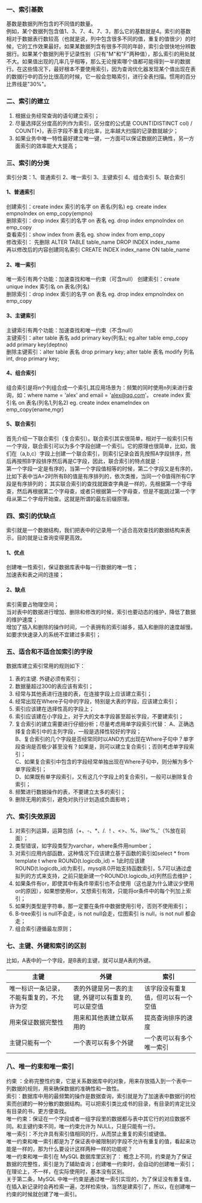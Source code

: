 ### 一、索引基数
基数是数据列所包含的不同值的数量。  
例如，某个数据列包含值1、3、7、4、7、3，那么它的基数就是4。索引的基数相对于数据表行数较高（也就是说，列中包含很多不同的值，重复的值很少）的时候，它的工作效果最好。如果某数据列含有很多不同的年龄，索引会很快地分辨数据行。如果某个数据列用于记录性别（只有"M"和"F"两种值），那么索引的用处就不大。如果值出现的几率几乎相等，那么无论搜索哪个值都可能得到一半的数据行。在这些情况下，最好根本不要使用索引，因为查询优化器发现某个值出现在表的数据行中的百分比很高的时候，它一般会忽略索引，进行全表扫描。惯用的百分比界线是"30%"。


### 二、索引的建立
1. 根据业务经常查询的语句建立索引；
2. 尽量选择区分度高的列作为索引，区分度的公式是 COUNT(DISTINCT col) / COUNT(*)，表示字段不重复的比率，比率越大扫描的记录数就越少；
3. 如果业务中唯一特性最好建立唯一键，一方面可以保证数据的正确性，另一方面索引的效率能大大提高；


### 三、索引的分类
索引分类：1、普通索引  2、唯一索引  3、主键索引  4、组合索引  5、联合索引
#### 1、普通索引
创建索引：create index 索引的名字 on 表名(列名)   eg. create index empnoIndex on emp_copy(empno)  
删除索引：drop index 索引的名字 on 表名   eg. drop index empnoIndex on emp_copy  
查看索引：show index from 表名  eg. show index from emp_copy  
修改索引：
先删除 ALTER TABLE table_name DROP INDEX index_name     
再以修改后的内容创建同名索引  CREATE INDEX index_name ON table_name
 
#### 2、唯一索引
唯一索引有两个功能：加速查找和唯一约束（可含null）
创建索引：create unique index 索引名 on 表名(列名)  
删除索引：drop index 索引的名字 on 表名  eg. drop index empnoIndex on emp_copy

#### 3、主键索引
主键索引有两个功能：加速查找和唯一约束（不含null）  
主键索引：alter table 表名 add primary key(列名);  eg.alter table emp_copy add primary key(deptno)  
删除主键索引：alter table 表名 drop primary key;   alter table 表名 modify 列名 int, drop primary key;

#### 4、组合索引
组合索引是将n个列组合成一个索引,其应用场景为：频繁的同时使用n列来进行查询，如：where name = 'alex' and email = 'alex@qq.com'。
create index 索引名 on 表名(列名1,列名2)   eg. create index enameIndex on emp_copy(ename,mgr)

#### 5、联合索引
首先介绍一下联合索引（复合索引）。联合索引其实很简单，相对于一般索引只有一个字段，联合索引可以为多个字段创建一个索引。它的原理也很简单，比如，我们在（a,b,c）字段上创建一个联合索引，则索引记录会首先按照A字段排序，然后再按照B字段排序然后再是C字段，因此，联合索引的特点就是：  
第一个字段一定是有序的，当第一个字段值相等的时候，第二个字段又是有序的，比如下表中当A=2时所有B的值是有序排列的，依次类推，当同一个B值得所有C字段是有序排列的；
其实联合索引的查找就跟查字典是一样的，先根据第一个字母查，然后再根据第二个字母查，或者只根据第一个字母查，但是不能跳过第一个字母从第二个字母开始查。这就是所谓的最左前缀原理。


### 四、索引的优缺点
索引就是一个数据结构，我们把表中的记录用一个适合高效查找的数据结构来表示，目的就是让查询变得更高效。
#### 1、优点
创建唯一性索引，保证数据库表中每一行数据的唯一性；    
加速表和表之间的连接；  
#### 2、缺点
索引需要占物理空间；  
当对表中的数据进行增加、删除和修改的时候，索引也要动态的维护，降低了数据的维护速度；  
增加了插入和删除的操作时间，一个表拥有的索引越多，插入和删除的速度越慢。如要求快速录入的系统不宜建过多索引；


### 五、适合和不适合加索引的字段
数据库建立索引常用的规则如下：
1. 表的主键. 外键必须有索引；
2. 数据量超过300的表应该有索引；
3. 经常与其他表进行连接的表，在连接字段上应该建立索引；
4. 经常出现在Where子句中的字段，特别是大表的字段，应该建立索引；
5. 索引应该建在选择性高的字段上；
6. 索引应该建在小字段上，对于大的文本字段甚至超长字段，不要建索引；
7. 复合索引的建立需要进行仔细分析；尽量考虑用单字段索引代替：
   A、正确选择复合索引中的主列字段，一般是选择性较好的字段；  
   B、复合索引的几个字段是否经常同时以AND方式出现在Where子句中？单字段查询是否极少甚至没有？如果是，则可以建立复合索引；否则考虑单字段索引；  
   C、如果复合索引中包含的字段经常单独出现在Where子句中，则分解为多个单字段索引；  
   D、如果既有单字段索引，又有这几个字段上的复合索引，一般可以删除复合索引；  
8. 频繁进行数据操作的表，不要建立太多的索引；
9. 删除无用的索引，避免对执行计划造成负面影响；


### 六、索引失效原因
1. 对索引列运算，运算包括（+、-、*、/. ！、<>、%、like'%_'（%放在前面）；
2. 类型错误，如字段类型为varchar，where条件用number；
3. 对索引应用内部函数，这种情况下应该建立基于函数的索引如select * from template t where ROUND(t.logicdb_id) = 1此时应该建ROUND(t.logicdb_id)为索引，mysql8.0开始支持函数索引，5.7可以通过虚拟列的方式来支持，之前只能新建一个ROUND(t.logicdb_id)列然后去维护；
4. 如果条件有or，即使其中有条件带索引也不会使用（这也是为什么建议少使用or的原因），如果想使用or，又想索引有效，只能将or条件中的每个列加上索引；
5. 如果列类型是字符串，那一定要在条件中数据使用引号，否则不使用索引；
6. B-tree索引 is null不会走，is not null会走，位图索引 is null，is not null 都会走；
7. 组合索引遵循最左原则；


### 七、主键、外键和索引的区别
比如，A表中的一个字段，是B表的主键，就可以是A表的外键。

| 主键                    | 外键                          | 索引          |
|-----------------------|-----------------------------|-------------|
| 唯一标识一条记录，不能有重复的，不允许为空 | 表的外键是另一表的主键, 外键可以有重复的, 可以是空值 | 该字段没有重复值，但可以有一个空值 |
| 用来保证数据完整性 | 用来和其他表建立联系用的 | 提高查询排序的速度 | 
| 主键只能有一个 | 一个表可以有多个外键 | 一个表可以有多个唯一索引 |



### 八、唯一约束和唯一索引
约束 ：全称完整性约束，它是关系数据库中的对象，用来存放插入到一个表中一列数据的规则，用来确保数据的准确性和一致性。  
索引：数据库中用的最频繁的操作是数据查询，索引就是为了加速表中数据行的检索而创建的一种分散的数据结构。可以把索引类比成书的目录，有目录的肯定比没有目录的书，更方便查找。  
唯一约束：保证在一个字段或者一组字段里的数据都与表中其它行的对应数据不同。和主键约束不同，唯一约束允许为 NULL，只是只能有一行。  
唯一索引：不允许具有索引值相同的行，从而禁止重复的索引或键值。  
唯一约束和唯一索引都是为了保证表中被限制的字段不允许有重复的值，看起来功能是一样的，那为什么要设计这样两种一样的功能呢？  
唯一约束和唯一索引在 MySQL 数据库里区别了：
概念上不同，约束是为了保证数据的完整性，索引是为了辅助查询；创建唯一约束时，会自动的创建唯一索引；在理论上，不一样，在实际使用时，基本没有区别。  
关于第二条，MySQL 中唯一约束是通过唯一索引实现的，为了保证没有重复值，在插入新记录时会再检索一遍，怎样检索快，当然是建索引了，所以，在创建唯一约束的时候就创建了唯一索引。